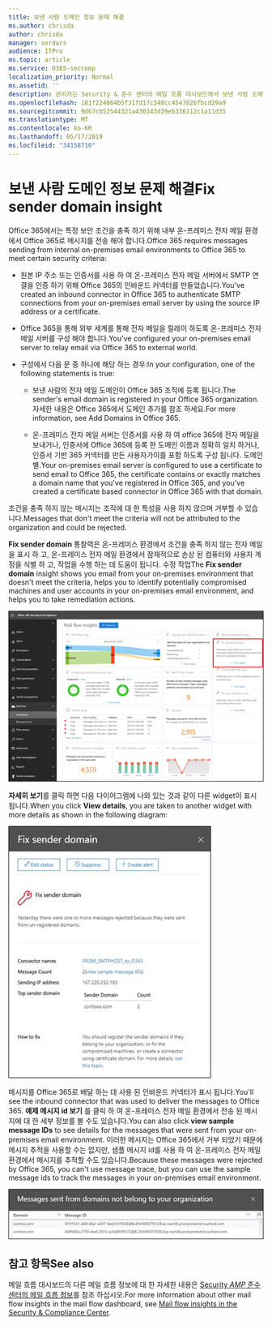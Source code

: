 ```yaml
---
title: 보낸 사람 도메인 정보 문제 해결
ms.author: chrisda
author: chrisda
manager: serdars
audience: ITPro
ms.topic: article
ms.service: O365-seccomp
localization_priority: Normal
ms.assetid: ''
description: 관리자는 Security & 준수 센터의 메일 흐름 대시보드에서 보낸 사람 도메인에 대 한 정보를 수정 하는 방법에 대해 알아볼 수 있습니다.
ms.openlocfilehash: 181f224064b5f31fd17c348cc4547826fbcd29a9
ms.sourcegitcommit: 9d67cb52544321a430343d39eb336112c1a11d35
ms.translationtype: MT
ms.contentlocale: ko-KR
ms.lasthandoff: 05/17/2019
ms.locfileid: "34158710"
---
```

# <a name="fix-sender-domain-insight"></a><span data-ttu-id="9673a-103">보낸 사람 도메인 정보 문제 해결</span><span class="sxs-lookup"><span data-stu-id="9673a-103">Fix sender domain insight</span></span>

<span data-ttu-id="9673a-104">Office 365에서는 특정 보안 조건을 충족 하기 위해 내부 온-프레미스 전자 메일 환경에서 Office 365로 메시지를 전송 해야 합니다.</span><span class="sxs-lookup"><span data-stu-id="9673a-104">Office 365 requires messages sending from internal on-premises email environments to Office 365 to meet certain security criteria:</span></span>

- <span data-ttu-id="9673a-105">원본 IP 주소 또는 인증서를 사용 하 여 온-프레미스 전자 메일 서버에서 SMTP 연결을 인증 하기 위해 Office 365의 인바운드 커넥터를 만들었습니다.</span><span class="sxs-lookup"><span data-stu-id="9673a-105">You've created an inbound connector in Office 365 to authenticate SMTP connections from your on-premises email server by using the source IP address or a certificate.</span></span>

- <span data-ttu-id="9673a-106">Office 365을 통해 외부 세계를 통해 전자 메일을 릴레이 하도록 온-프레미스 전자 메일 서버를 구성 해야 합니다.</span><span class="sxs-lookup"><span data-stu-id="9673a-106">You've configured your on-premises email server to relay email via Office 365 to external world.</span></span>

- <span data-ttu-id="9673a-107">구성에서 다음 문 중 하나에 해당 하는 경우:</span><span class="sxs-lookup"><span data-stu-id="9673a-107">In your configuration, one of the following statements is true:</span></span>

  - <span data-ttu-id="9673a-108">보낸 사람의 전자 메일 도메인이 Office 365 조직에 등록 됩니다.</span><span class="sxs-lookup"><span data-stu-id="9673a-108">The sender's email domain is registered in your Office 365 organization.</span></span> <span data-ttu-id="9673a-109">자세한 내용은 Office 365에서 도메인 추가를 참조 하세요.</span><span class="sxs-lookup"><span data-stu-id="9673a-109">For more information, see Add Domains in Office 365.</span></span>

  - <span data-ttu-id="9673a-110">온-프레미스 전자 메일 서버는 인증서를 사용 하 여 office 365에 전자 메일을 보내거나, 인증서에 Office 365에 등록 한 도메인 이름과 정확히 일치 하거나, 인증서 기반 365 커넥터를 만든 사용자가이를 포함 하도록 구성 됩니다. 도메인별.</span><span class="sxs-lookup"><span data-stu-id="9673a-110">Your on-premises email server is configured to use a certificate to send email to Office 365, the certificate contains or exactly matches a domain name that you've registered in Office 365, and you've created a certificate based connector in Office 365 with that domain.</span></span> 

<span data-ttu-id="9673a-111">조건을 충족 하지 않는 메시지는 조직에 대 한 특성을 사용 하지 않으며 거부할 수 있습니다.</span><span class="sxs-lookup"><span data-stu-id="9673a-111">Messages that don't meet the criteria will not be attributed to the organization and could be rejected.</span></span>

<span data-ttu-id="9673a-112">**Fix sender domain** 통찰력은 온-프레미스 환경에서 조건을 충족 하지 않는 전자 메일을 표시 하 고, 온-프레미스 전자 메일 환경에서 잠재적으로 손상 된 컴퓨터와 사용자 계정을 식별 하 고, 작업을 수행 하는 데 도움이 됩니다. 수정 작업</span><span class="sxs-lookup"><span data-stu-id="9673a-112">The **Fix sender domain** insight shows you email from your on-premises environment that doesn't meet the criteria, helps you to identify potentially compromised machines and user accounts in your on-premises email environment, and helps you to take remediation actions.</span></span>

![Security & 준수 센터의 메일 흐름 대시보드에서 보낸 사람 도메인 통찰력 수정](media/sender-domain-insight-selected.png)

<span data-ttu-id="9673a-114">**자세히 보기**를 클릭 하면 다음 다이어그램에 나와 있는 것과 같이 다른 widget이 표시 됩니다.</span><span class="sxs-lookup"><span data-stu-id="9673a-114">When you click **View details**, you are taken to another widget with more details as shown in the following diagram:</span></span>

![보낸 사람 도메인 문제 해결의 세부 정보 위젯](media/sender-domain-view-details.png)

<span data-ttu-id="9673a-116">메시지를 Office 365로 배달 하는 데 사용 된 인바운드 커넥터가 표시 됩니다.</span><span class="sxs-lookup"><span data-stu-id="9673a-116">You'll see the inbound connector that was used to deliver the messages to Office 365.</span></span> <span data-ttu-id="9673a-117">**예제 메시지 id 보기** 를 클릭 하 여 온-프레미스 전자 메일 환경에서 전송 된 메시지에 대 한 세부 정보를 볼 수도 있습니다.</span><span class="sxs-lookup"><span data-stu-id="9673a-117">You can also click **view sample message IDs** to see details for the messages that were sent from your on-premises email environment.</span></span> <span data-ttu-id="9673a-118">이러한 메시지는 Office 365에서 거부 되었기 때문에 메시지 추적을 사용할 수는 없지만, 샘플 메시지 id를 사용 하 여 온-프레미스 전자 메일 환경에서 메시지를 추적할 수도 있습니다.</span><span class="sxs-lookup"><span data-stu-id="9673a-118">Because these messages were rejected by Office 365, you can't use message trace, but you can use the sample message ids to track the messages in your on-premises email environment.</span></span>

![보낸 사람 도메인 정보 수정에서 예제 메시지 id 보기](media/sender-domain-view-sample-message-ids.png)

## <a name="see-also"></a><span data-ttu-id="9673a-120">참고 항목</span><span class="sxs-lookup"><span data-stu-id="9673a-120">See also</span></span>

<span data-ttu-id="9673a-121">메일 흐름 대시보드의 다른 메일 흐름 정보에 대 한 자세한 내용은 [Security _AMP_ 준수 센터의 메일 흐름 정보](mail-flow-insights-v2.md)를 참조 하십시오.</span><span class="sxs-lookup"><span data-stu-id="9673a-121">For more information about other mail flow insights in the mail flow dashboard, see [Mail flow insights in the Security & Compliance Center](mail-flow-insights-v2.md).</span></span>
